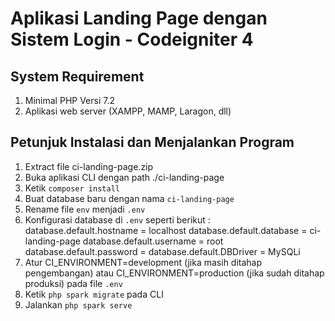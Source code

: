 # Aplikasi Landing Page dengan Sistem Login - Codeigniter 4

## System Requirement

1. Minimal PHP Versi 7.2
2. Aplikasi web server (XAMPP, MAMP, Laragon, dll)

## Petunjuk Instalasi dan Menjalankan Program

1. Extract file ci-landing-page.zip
2. Buka aplikasi CLI dengan path ./ci-landing-page
3. Ketik <code>composer install</code>
4. Buat database baru dengan nama <code>ci-landing-page</code>
5. Rename file <code>env</code> menjadi <code>.env</code>
6. Konfigurasi database di <code>.env</code> seperti berikut :
   database.default.hostname = localhost
   database.default.database = ci-landing-page
   database.default.username = root
   database.default.password =
   database.default.DBDriver = MySQLi
7. Atur CI_ENVIRONMENT=development (jika masih ditahap pengembangan) atau CI_ENVIRONMENT=production (jika sudah ditahap produksi) pada file <code>.env</code>
8. Ketik <code>php spark migrate</code> pada CLI
10. Jalankan <code>php spark serve</code>
